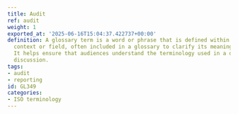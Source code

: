 ```yaml
---
title: Audit
ref: audit
weight: 1
exported_at: '2025-06-16T15:04:37.422737+00:00'
definition: A glossary term is a word or phrase that is defined within a specific
  context or field, often included in a glossary to clarify its meaning for readers.
  It helps ensure that audiences understand the terminology used in a document or
  discussion.
tags:
- audit
- reporting
id: GL349
categories:
- ISO terminology
---
```


